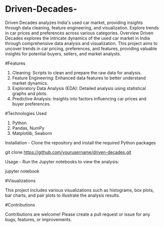 # Driven-Decades-
Driven Decades analyzes India's used car market, providing insights through data cleaning, feature engineering, and visualization. Explore trends in car prices and preferences across various categories.
Overview
Driven Decades explores the intricate dynamics of the used car market in India through comprehensive data analysis and visualization. This project aims to uncover trends in car pricing, preferences, and features, providing valuable insights for potential buyers, sellers, and market analysts.

#Features
1.  Cleaning: Scripts to clean and prepare the raw data for analysis.
2. Feature Engineering: Enhanced data features to better understand market dynamics.
3. Exploratory Data Analysis (EDA): Detailed analysis using statistical graphs and plots.
4. Predictive Analysis: Insights into factors influencing car prices and buyer preferences.

#Technologies Used
1. Python
2. Pandas, NumPy
3. Matplotlib, Seaborn

Installation -
Clone the repository and install the required Python packages

git clone https://github.com/yourusername/driven-decades.git

Usage - 
Run the Jupyter notebooks to view the analysis:

jupyter notebook

#Visualizations

This project includes various visualizations such as histograms, box plots, bar charts, and pair plots to illustrate the analysis results.

#Contributions

Contributions are welcome! Please create a pull request or issue for any bugs, features, or improvements.

